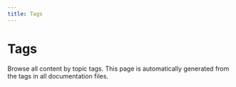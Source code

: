 ```yaml
---
title: Tags
---
```


# Tags

Browse all content by topic tags. This page is automatically generated from the tags in all documentation files.

<!-- material/tags -->
